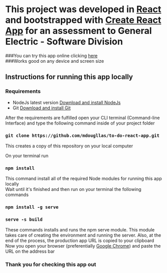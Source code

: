 # This project was developed in [React](https://reactjs.org/) and bootstrapped with [Create React App](https://github.com/facebook/create-react-app) for an assessment to General Electric - Software Division

###You can try this app online clicking [here](https://to-do-list-app-react-ge.herokuapp.com/)<br>
###Works good on any device and screen size

## Instructions for running this app locally

### Requirements

- NodeJs latest version [Download and install NodeJs](https://nodejs.org/en/download/)
- Git [Download and install Git](https://git-scm.com/downloads)

After the requirements are fulfilled open your CLI terminal (Command-line Interface) and type the following command inside of your project folder

### `git clone https://github.com/mdougllas/to-do-react-app.git`

This creates a copy of this repository on your local computer<br>

On your terminal run

### `npm install`

This command install all of the required Node modules for running this app locally<br>
Wait until it's finished and then run on your terminal the following commands

### `npm install -g serve`
### `serve -s build`

These commands installs and runs the npm serve module. This module takes care of creating the environment and running the server. Also, at the end of the process, the production app URL is copied to your clipboard<br>
Now you open your browser (preferentially [Google Chrome](https://www.google.com/chrome/)) and paste the URL on the address bar

### Thank you for checking this app out
